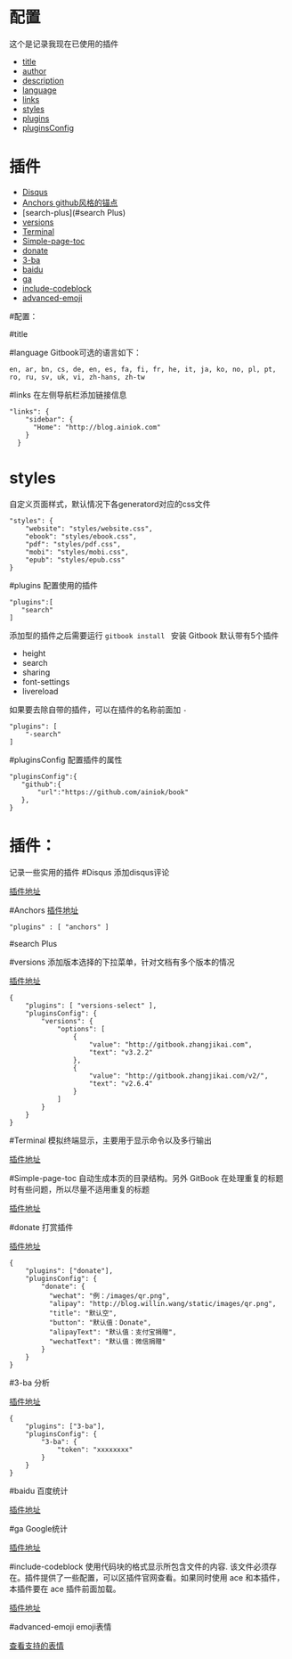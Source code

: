 # 配置
这个是记录我现在已使用的插件

* [title](#title)
* [author](#author)
* [description](#description)
* [language](#language)
* [links](#links)
* [styles](#styles)
* [plugins](#plugins)
* [pluginsConfig](#pluginsConfig)

# 插件
* [Disqus](#Disqus)
* [Anchors github风格的锚点](#Anchors)
* [search-plus](#search Plus)
* [versions](#versions)
* [Terminal](#Terminal)
* [Simple-page-toc](#Simple-page-toc)
* [donate](#donate)
* [3-ba](#3-ba)
* [baidu](#baidu)
* [ga](#ga)
* [include-codeblock](#include-codeblock)
* [advanced-emoji](#advanced-emoji)


#配置：

#title

#language
Gitbook可选的语言如下：

`en, ar, bn, cs, de, en, es, fa, fi, fr, he, it, ja, ko, no, pl, pt, ro, ru, sv, uk, vi, zh-hans, zh-tw`

#links
在左侧导航栏添加链接信息

```
"links": {
    "sidebar": {
      "Home": "http://blog.ainiok.com"
    }
  }
```

# styles
自定义页面样式，默认情况下各generatord对应的css文件

```
"styles": {
    "website": "styles/website.css",
    "ebook": "styles/ebook.css",
    "pdf": "styles/pdf.css",
    "mobi": "styles/mobi.css",
    "epub": "styles/epub.css"
}
```

#plugins
配置使用的插件

```
"plugins":[
   "search"
]
```

添加型的插件之后需要运行 `gitbook install ` 安装
Gitbook 默认带有5个插件
- height
- search
- sharing
- font-settings
- livereload

如果要去除自带的插件，可以在插件的名称前面加 ` - `

```
"plugins": [
    "-search"
]
```
#pluginsConfig
配置插件的属性

```
"pluginsConfig":{
   "github":{
       "url":"https://github.com/ainiok/book"
   },
}
```

# 插件：
记录一些实用的插件
#Disqus
添加disqus评论

[插件地址](https://plugins.gitbook.com/plugin/disqus)

#Anchors
[插件地址](https://plugins.gitbook.com/plugin/anchors)

`"plugins" : [ "anchors" ]`

#search Plus

#versions
添加版本选择的下拉菜单，针对文档有多个版本的情况

[插件地址](https://plugins.gitbook.com/plugin/versions-select)

```
{
    "plugins": [ "versions-select" ],
    "pluginsConfig": {
        "versions": {
            "options": [
                {
                    "value": "http://gitbook.zhangjikai.com",
                    "text": "v3.2.2"
                },
                {
                    "value": "http://gitbook.zhangjikai.com/v2/",
                    "text": "v2.6.4"
                }
            ]
        }
    }
}
```

#Terminal
模拟终端显示，主要用于显示命令以及多行输出

[插件地址](https://plugins.gitbook.com/plugin/terminal)

#Simple-page-toc
自动生成本页的目录结构。另外 GitBook 在处理重复的标题时有些问题，所以尽量不适用重复的标题

[插件地址](https://plugins.gitbook.com/plugin/simple-page-toc)

#donate
打赏插件

[插件地址](https://plugins.gitbook.com/plugin/donate)

```
{
    "plugins": ["donate"],
    "pluginsConfig": {
        "donate": {
          "wechat": "例：/images/qr.png",
          "alipay": "http://blog.willin.wang/static/images/qr.png",
          "title": "默认空",
          "button": "默认值：Donate",
          "alipayText": "默认值：支付宝捐赠",
          "wechatText": "默认值：微信捐赠"
        }
    }
}
```

#3-ba
分析

[插件地址](https://plugins.gitbook.com/plugin/3-ba)

```
{
    "plugins": ["3-ba"],
    "pluginsConfig": {
        "3-ba": {
            "token": "xxxxxxxx"
        }
    }
}
```
#baidu
百度统计

[插件地址](https://plugins.gitbook.com/plugin/baidu)

#ga
Google统计

[插件地址](https://plugins.gitbook.com/plugin/ga)

#include-codeblock
使用代码块的格式显示所包含文件的内容. 该文件必须存在。插件提供了一些配置，可以区插件官网查看。如果同时使用 ace 和本插件，本插件要在 ace 插件前面加载。

[插件地址](https://plugins.gitbook.com/plugin/include-codeblock)


#advanced-emoji
emoji表情

[查看支持的表情](https://www.webpagefx.com/tools/emoji-cheat-sheet/)


[](http://gitbook.zhangjikai.com/plugins.html)